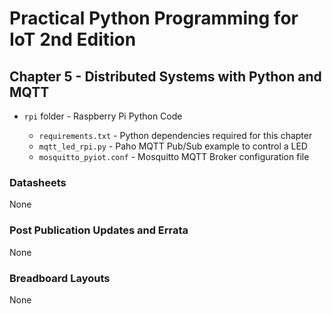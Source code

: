 # Practical Python Programming for IoT 2nd Edition

## Chapter 5 - Distributed Systems with Python and MQTT

* `rpi` folder - Raspberry Pi Python Code

  * `requirements.txt` - Python dependencies required for this chapter
  * `mqtt_led_rpi.py` - Paho MQTT Pub/Sub example to control a LED
  * `mosquitto_pyiot.conf` - Mosquitto MQTT Broker configuration file
  
### Datasheets

None

### Post Publication Updates and Errata

None

### Breadboard Layouts

None